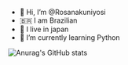 - 👋 Hi, I’m @Rosanakuniyosi
- 🇧🇷  I am Brazilian
- 🗾 I live in japan
- 🐍 I’m currently learning Python
  
![Anurag's GitHub stats](https://github-readme-stats.vercel.app/api?username=Rosanakuniyosi&show_icons=true&theme=radical)
